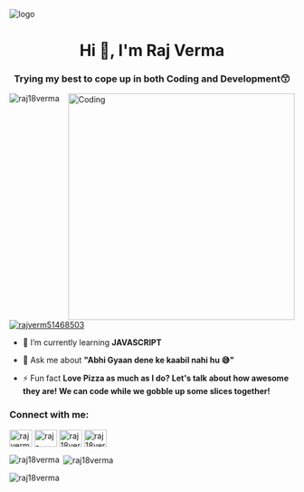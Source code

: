 ![logo](https://images6.alphacoders.com/480/480421.jpg)
<h1 align="center">Hi 👋, I'm Raj Verma</h1>
<h3 align="center">Trying my best to cope up in both Coding and Development😙</h3>
<img align="right" alt="Coding" width="400" src="https://physicsgurukul.com/wp-content/uploads/2019/02/character-1.gif">

<p align="left"> <img src="https://komarev.com/ghpvc/?username=raj18verma&label=Profile%20views&color=0e75b6&style=flat" alt="raj18verma" /> </p>

<p align="left"> <a href="https://twitter.com/rajverm51468503" target="blank"><img src="https://img.shields.io/twitter/follow/rajverm51468503?logo=twitter&style=for-the-badge" alt="rajverm51468503" /></a> </p>

- 🌱 I’m currently learning **JAVASCRIPT**

- 💬 Ask me about **"Abhi Gyaan dene ke kaabil nahi hu 😅"**

- ⚡ Fun fact **Love Pizza as much as I do? Let's talk about how awesome they are! We can code while we gobble up some slices together!**

<h3 align="left">Connect with me:</h3>
<p align="left">
<a href="https://twitter.com/rajverm51468503" target="blank"><img align="center" src="http://www.fa73.com/img/twitter_icon.png" alt="rajverm51468503" height="30" width="40" /></a>
<a href="https://linkedin.com/in/raj-verma-a68356255" target="blank"><img align="center" src="https://logodix.com/logo/91004.png" alt="raj-verma-a68356255" height="30" width="40" /></a>
<a href="https://instagram.com/raj18verma" target="blank"><img align="center" src="https://www.pngkey.com/png/detail/448-4486200_instagram-logo-circle.png" alt="raj18verma" height="30" width="40" /></a>
<a href="https://www.leetcode.com/raj18verma" target="blank"><img align="center" src="https://nil1729.github.io/LEETCODE-001/images/logo.png" alt="raj18verma" height="30" width="40" /></a>
</p>


<p><img align="left" src="https://github-readme-stats.vercel.app/api/top-langs?username=raj18verma&show_icons=true&locale=en&layout=compact" alt="raj18verma" /></p>

<p>&nbsp;<img align="center" src="https://github-readme-stats.vercel.app/api?username=raj18verma&show_icons=true&locale=en" alt="raj18verma" /></p>

<p><img align="center" src="https://github-readme-streak-stats.herokuapp.com/?user=raj18verma&" alt="raj18verma" /></p>
